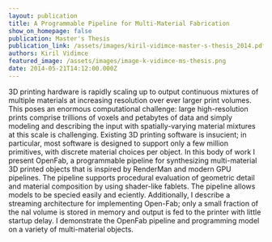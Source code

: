 ```yaml
---
layout: publication
title: A Programmable Pipeline for Multi-Material Fabrication
show_on_homepage: false
publication: Master's Thesis
publication_link: /assets/images/kiril-vidimce-master-s-thesis_2014.pdf
authors: Kiril Vidimce
featured_image: /assets/images/image-k-vidimce-ms-thesis.png
date: 2014-05-21T14:12:00.000Z
---
```

3D printing hardware is rapidly scaling up to output continuous mixtures of multiple materials at increasing resolution over ever larger print volumes. This poses an enormous computational challenge: large high-resolution prints comprise trillions of voxels and petabytes of data and simply modeling and describing the input with spatially-varying material mixtures at this scale is challenging. Existing 3D printing software is insucient; in particular, most software is designed to support only a few million primitives, with discrete material choices per object. In this body of work I present OpenFab, a programmable pipeline for synthesizing multi-material 3D printed objects that is inspired by RenderMan and modern GPU pipelines. The pipeline supports procedural evaluation of geometric detail and material composition by using shader-like fablets. The pipeline allows models to be specied easily and eciently. Additionally, I describe a streaming architecture for implementing Open-Fab; only a small fraction of the nal volume is stored in memory and output is fed to the printer with little startup delay. I demonstrate the OpenFab pipeline and programming model on a variety of multi-material objects.